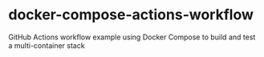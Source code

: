 # docker-compose-actions-workflow
GitHub Actions workflow example using Docker Compose to build and test a multi-container stack
